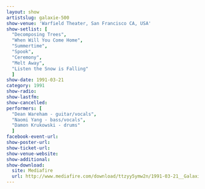 ```yaml
---
layout: show
artistslug: galaxie-500
show-venue: 'Warfield Theater, San Francisco CA, USA'
show-setlist: [
  "Decomposing Trees",
  "When Will You Come Home",
  "Summertime",
  "Spook",
  "Ceremony",
  "Melt Away",
  "Listen the Snow is Falling"
  ]
show-date: 1991-03-21
category: 1991
show-radio: 
show-lastfm: 
show-cancelled: 
performers: [
  "Dean Wareham - guitar/vocals",
  "Naomi Yang - bass/vocals",
  "Damon Krukowski - drums"
  ]
facebook-event-url: 
show-poster-url: 
show-ticket-url: 
show-venue-website: 
show-additional: 
show-download:
  site: Mediafire
  url: http://www.mediafire.com/download/ttzyy5ymw2n/1991-03-21__Galaxie_500_SF_USA.zip
---
```


